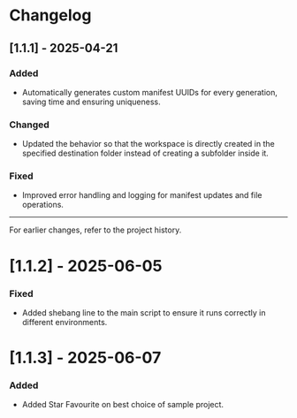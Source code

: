 # Changelog

## [1.1.1] - 2025-04-21
### Added
- Automatically generates custom manifest UUIDs for every generation, saving time and ensuring uniqueness.

### Changed
- Updated the behavior so that the workspace is directly created in the specified destination folder instead of creating a subfolder inside it.

### Fixed
- Improved error handling and logging for manifest updates and file operations.

---

For earlier changes, refer to the project history.

# [1.1.2] - 2025-06-05
### Fixed
- Added shebang line to the main script to ensure it runs correctly in different environments.

# [1.1.3] - 2025-06-07
### Added
- Added Star Favourite on best choice of sample project.